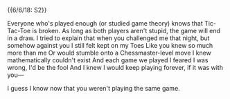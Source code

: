 {{6/6/18: S2}}

Everyone who's played enough (or studied game theory) knows that Tic-Tac-Toe is broken.
As long as both players aren't stupid, the game will end in a draw.
I tried to explain that when you challenged me that night, but somehow against you I still felt kept on my Toes
Like you knew so much more than me
Or would stumble onto a Chessmaster-level move I knew mathematically couldn't exist
And each game we played I feared I was wrong, I'd be the fool
And I knew I would keep playing forever, if it was with you&mdash;

I guess I know now that you weren't playing the same game.
